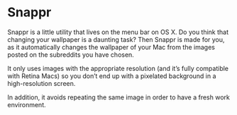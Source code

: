 # Snappr #

Snappr is a little utility that lives on the menu bar on OS X. Do you think that changing your wallpaper is a daunting task? Then Snappr is made for you, as it automatically changes the wallpaper of your Mac from the images posted on the subreddits you have chosen. 

It only uses images with the appropriate resolution (and it’s fully compatible with Retina Macs) so you don’t end up with a pixelated background in a high-resolution screen.

In addition, it avoids repeating the same image in order to have a fresh work environment.
